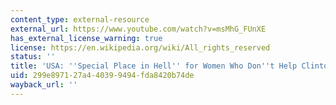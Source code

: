 ```yaml
---
content_type: external-resource
external_url: https://www.youtube.com/watch?v=msMhG_FUnXE
has_external_license_warning: true
license: https://en.wikipedia.org/wiki/All_rights_reserved
status: ''
title: 'USA: ''Special Place in Hell'' for Women Who Don''t Help Clinton'
uid: 299e8971-27a4-4039-9494-fda8420b74de
wayback_url: ''
---
```

